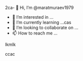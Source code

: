 2ca- 👋 Hi, I’m @maratmuraev1979
- 👀 I’m interested in ...
- 🌱 I’m currently learning ...cas
- 💞️ I’m looking to collaborate on ...
- 📫 How to reach me ...

<!---
maratmuraev1979/maratmuraev1979 is a ✨ special ✨ repository because its `README.md` (this file) appears on your GitHub profile.
You can click the Preview link to take a look at your changes.
--->lkmlk
ccac
